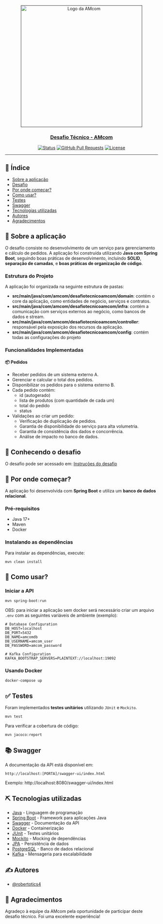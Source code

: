 <p align="center">
  <a href="" rel="noopener">
 <img src="https://amcom.com.br/wp-content/uploads/2023/10/MicrosoftTeams-image-116.png" alt="Logo da AMcom" style="width: 400px; height: auto;">
</p>

<h3 align="center">Desafio Técnico - AMcom</h3>

<div align="center">

[![Status](https://img.shields.io/badge/status-active-success.svg)]()
[![GitHub Pull Requests](https://img.shields.io/github/issues-pr/kylelobo/The-Documentation-Compendium.svg)](https://github.com/kylelobo/The-Documentation-Compendium/pulls)
[![License](https://img.shields.io/badge/license-MIT-blue.svg)](/LICENSE)

</div>

---

## 📝 Índice

- [Sobre a aplicação](#sobre)
- [Desafio](#desafio)
- [Por onde começar?](#inicio)
- [Como usar?](#como_usar)
- [Testes](#testes)
- [Swagger](#swagger)
- [Tecnologias utilizadas](#techs)
- [Autores](#autores)
- [Agradecimentos](#agradecimentos)

## 🧐 Sobre a aplicação <a name = "sobre"></a>

O desafio consiste no desenvolvimento de um serviço para gerenciamento e cálculo de pedidos. A aplicação foi construída utilizando **Java com Spring Boot**, seguindo boas práticas de desenvolvimento, incluindo **SOLID**, **separação de camadas**, e **boas práticas de organização de código**.

### Estrutura do Projeto

A aplicação foi organizada na seguinte estrutura de pastas:

- **src/main/java/com/amcom/desafiotecnicoamcom/domain**: contém o core da aplicação, como entidades de negócio, serviços e contratos.
- **src/main/java/com/amcom/desafiotecnicoamcom/infra**: contém a comunicação com serviços externos ao negócio, como bancos de dados e stream.
- **src/main/java/com/amcom/desafiotecnicoamcom/controller**: responsável pela exposição dos recursos da aplicação.
- **src/main/java/com/amcom/desafiotecnicoamcom/config**: contém todas as configurações do projeto

### Funcionalidades Implementadas

#### 📦 Pedidos

- Receber pedidos de um sistema externo A.
- Gerenciar e calcular o total dos pedidos.
- Disponibilizar os pedidos para o sistema externo B.
- Cada pedido contém:
    - id (autogerado)
    - lista de produtos (com quantidade de cada um)
    - total do pedido
    - status
- Validações ao criar um pedido:
    - Verificação de duplicação de pedidos.
    - Garantia de disponibilidade do serviço para alta volumetria.
    - Garantia de consistência dos dados e concorrência.
    - Análise de impacto no banco de dados.

## 📄 Conhecendo o desafio <a name = "desafio"></a>

O desafio pode ser acessado em: [Instruções do desafio](https://github.com/robertotics4/desafio-tecnico-amcom/blob/master/docs/instrucoes.png)

## 🏁 Por onde começar? <a name = "inicio"></a>

A aplicação foi desenvolvida com **Spring Boot** e utiliza um **banco de dados relacional**.

### Pré-requisitos

- Java 17+
- Maven
- Docker

### Instalando as dependências

Para instalar as dependências, execute:

```bash
mvn clean install
```

## 🎈 Como usar? <a name="como_usar"></a>

### Iniciar a API

```bash
mvn spring-boot:run
```

OBS: para iniciar a aplicação sem docker será necessário criar um arquivo `.env` com as seguintes variáveis de ambiente (exemplo):

```env
# Database Configuration
DB_HOST=localhost
DB_PORT=5432
DB_NAME=amcomdb
DB_USERNAME=amcom_user
DB_PASSWORD=amcom_password

# Kafka Configuration
KAFKA_BOOTSTRAP_SERVERS=PLAINTEXT://localhost:19092
```  

### Usando Docker

```bash
docker-compose up
```

## ✅ Testes <a name = "testes"></a>

Foram implementados **testes unitários** utilizando `JUnit` e `Mockito`.

```bash
mvn test
```

Para verificar a cobertura de código:

```bash
mvn jacoco:report
```

## 📚 Swagger <a name = "swagger"></a>

A documentação da API está disponível em:

```
http://localhost:[PORTA]/swagger-ui/index.html
```

Exemplo: http://localhost:8080/swagger-ui/index.html

## ⛏️ Tecnologias utilizadas <a name = "techs"></a>

- [Java](https://www.java.com/) - Linguagem de programação
- [Spring Boot](https://spring.io/projects/spring-boot) - Framework para aplicações Java
- [Swagger](https://swagger.io/) - Documentação da API
- [Docker](https://www.docker.com/) - Containerização
- [JUnit](https://junit.org/) - Testes unitários
- [Mockito](https://site.mockito.org/) - Mocking de dependências
- [JPA](https://jakarta.ee/specifications/persistence/) - Persistência de dados
- [PostgreSQL](https://www.postgresql.org/) - Banco de dados relacional
- [Kafka](https://kafka.apache.org/) - Mensageria para escalabilidade

## ✍️ Autores <a name = "autores"></a>

- [@robertotics4](https://github.com/robertotics4)

## 🎉 Agradecimentos <a name = "agradecimentos"></a>

Agradeço à equipe da AMcom pela oportunidade de participar deste desafio técnico. Foi uma excelente experiência!

